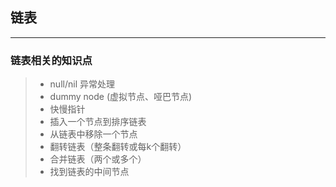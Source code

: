 ## 链表
***
### 链表相关的知识点
>* null/nil 异常处理
>* dummy node (虚拟节点、哑巴节点)
>* 快慢指针
>* 插入一个节点到排序链表
>* 从链表中移除一个节点
>* 翻转链表（整条翻转或每k个翻转）
>* 合并链表（两个或多个）
>* 找到链表的中间节点
